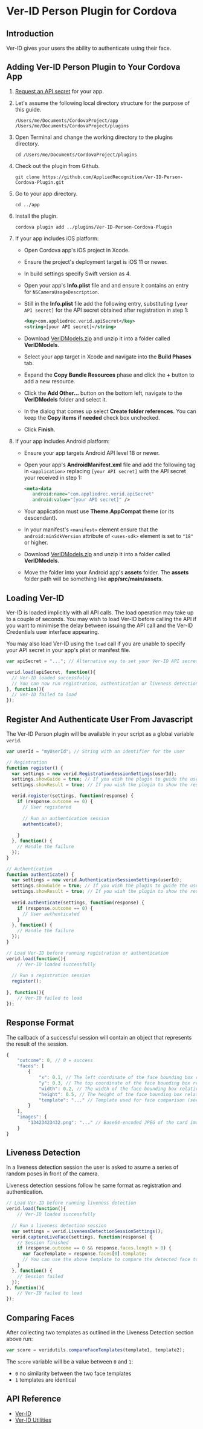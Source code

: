 # Ver-ID Person Plugin for Cordova

## Introduction

Ver-ID gives your users the ability to authenticate using their face.

## Adding Ver-ID Person Plugin to Your Cordova App

1. [Request an API secret](https://dev.ver-id.com/admin/register) for your app.
2. Let's assume the following local directory structure for the purpose of this guide.

	~~~
	/Users/me/Documents/CordovaProject/app
	/Users/me/Documents/CordovaProject/plugins
	~~~
2. Open Terminal and change the working directory to the plugins directory.

	~~~
	cd /Users/me/Documents/CordovaProject/plugins
	~~~
3. Check out the plugin from Github.

	~~~
	git clone https://github.com/AppliedRecognition/Ver-ID-Person-Cordova-Plugin.git
	~~~	
2. Go to your app directory.

	~~~
	cd ../app
	~~~
1. Install the plugin.

	~~~
	cordova plugin add ../plugins/Ver-ID-Person-Cordova-Plugin
	~~~ 
3. If your app includes iOS platform:
	- Open Cordova app's iOS project in Xcode.
	- Ensure the project's deployment target is iOS 11 or newer.
	- In build settings specify Swift version as 4.
	- Open your app's **Info.plist** file and and ensure it contains an entry for `NSCameraUsageDescription`.
	- Still in the **Info.plist** file add the following entry, substituting `[your API secret]` for the API secret obtained after registration in step 1:

		~~~xml
		<key>com.appliedrec.verid.apiSecret</key>
		<string>[your API secret]</string>
		~~~
	- Download [VerIDModels.zip](https://dev.ver-id.com/resources/ios/3.0.1/VerIDModels.zip) and unzip it into a folder called **VerIDModels**.
	- Select your app target in Xcode and navigate into the **Build Phases** tab.
	- Expand the **Copy Bundle Resources** phase and click the **+** button to add a new resource.
	- Click the **Add Other...** button on the bottom left, navigate to the **VerIDModels** folder and select it.
	- In the dialog that comes up select **Create folder references**. You can keep the **Copy items if needed** check box unchecked.
	- Click **Finish**.
4. If your app includes Android platform:
	- Ensure your app targets Android API level 18 or newer.
	- Open your app's **AndroidManifest.xml** file and add the following tag in `<application>` replacing `[your API secret]` with the API secret your received in step 1:

		~~~xml
		<meta-data 
		   android:name="com.appliedrec.verid.apiSecret" 
		   android:value="[your API secret]" />
		~~~
	- Your application must use **Theme.AppCompat** theme (or its descendant).
	- In your manifest's `<manifest>` element ensure that the `android:minSdkVersion` attribute of `<uses-sdk>` element is set to `"18"` or higher.
	- Download [VerIDModels.zip](https://dev.ver-id.com/resources/android/3.0.2/VerIDModels.zip) and unzip it into a folder called **VerIDModels**.
	- Move the folder into your Android app's **assets** folder. The **assets** folder path will be something like **app/src/main/assets**.

## Loading Ver-ID

Ver-ID is loaded implicitly with all API calls. The load operation may take up to a couple of seconds. You may wish to load Ver-ID before calling the API if you want to minimise the delay between issuing the API call and the Ver-ID Credentials user interface appearing.

You may also load Ver-ID using the `load` call if you are unable to specify your API secret in your app's plist or manifest file.

~~~javascript
var apiSecret = "..."; // Alternative way to set your Ver-ID API secret

verid.load(apiSecret, function(){
  // Ver-ID loaded successfully
  // You can now run registration, authentication or liveness detection
}, function(){
  // Ver-ID failed to load
});
~~~
	
## Register And Authenticate User From Javascript

The Ver-ID Person plugin will be available in your script as a global variable `verid`.

~~~javascript
var userId = "myUserId"; // String with an identifier for the user

// Registration
function register() {
  var settings = new verid.RegistrationSessionSettings(userId);
  settings.showGuide = true; // If you wish the plugin to guide the user through the registration process
  settings.showResult = true; // If you wish the plugin to show the result of the session to the user

  verid.register(settings, function(response) {
    if (response.outcome == 0) {
      // User registered
      
      // Run an authentication session
      authenticate();
      
    }
  }, function() {
    // Handle the failure
  });
}

// Authentication
function authenticate() {
  var settings = new verid.AuthenticationSessionSettings(userId);
  settings.showGuide = true; // If you wish the plugin to guide the user through the authentication process
  settings.showResult = true; // If you wish the plugin to show the result of the session to the user
  
  verid.authenticate(settings, function(response) {
    if (response.outcome == 0) {
      // User authenticated
    }
  }, function() {
    // Handle the failure
  });
}

// Load Ver-ID before running registration or authentication
verid.load(function(){
	// Ver-ID loaded successfully
  
  // Run a registration session  
  register();
  
}, function(){
	// Ver-ID failed to load
});
~~~

## Response Format

The callback of a successful session will contain an object that represents the result of the session.

~~~javascript
{
    "outcome": 0, // 0 = success
    "faces": [
        {
            "x": 0.1, // The left coordinate of the face bounding box relative to the image width
            "y": 0.3, // The top coordinate of the face bounding box relative to the image height
            "width": 0.2, // The width of the face bounding box relative to the image width
            "height": 0.5, // The height of the face bounding box relative to the image height
            "template": "..." // Template used for face comparison (see below)
        }
    ],
    "images": {
        "13423423432.png": "..." // Base64-encoded JPEG of the card image
    }
}
~~~

## Liveness Detection

In a liveness detection session the user is asked to asume a series of random poses in front of the camera.

Liveness detection sessions follow he same format as registration and authentication.

~~~javascript
// Load Ver-ID before running liveness detection
verid.load(function(){
	// Ver-ID loaded successfully
  
  // Run a liveness detection session  
  var settings = verid.LivenessDetectionSessionSettings();
  verid.captureLiveFace(settings, function(response) {
    // Session finished
    if (response.outcome == 0 && response.faces.length > 0) {
      var faceTemplate = response.faces[0].template;
      // You can use the above template to compare the detected face to faces from other sessions (see below)
    }
  }, function() {
    // Session failed
  });  
}, function(){
	// Ver-ID failed to load  
});
~~~

## Comparing Faces

After collecting two templates as outlined in the Liveness Detection section above run:

~~~javascript
var score = veridutils.compareFaceTemplates(template1, template2);
~~~

The `score` variable will be a value between `0` and `1`:

 - `0` no similarity between the two face templates 
 - `1` templates are identical

## API Reference

 - [Ver-ID](docs/VERID.md)
 - [Ver-ID Utilities](docs/VERIDUTILS.md)